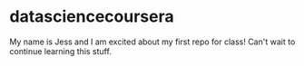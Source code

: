 datasciencecoursera
===================

My name is Jess and I am excited about my first repo for class! Can't wait to continue learning this stuff.
